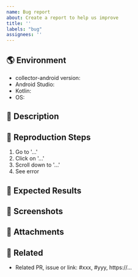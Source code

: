 ```yaml
---
name: Bug report
about: Create a report to help us improve
title: ''
labels: "bug"
assignees: ''
---
```

## 🌎 Environment

- collector-android version: <!-- e.g. 1.0.0 -->
- Android Studio: <!-- e.g. 13.3 -->
- Kotlin: <!-- e.g. iOS 5.6 -->
- OS: <!-- e.g. iOS 15.5 -->

## 💬 Description

<!-- Provide a clear and concise description of what the bug is. -->

## 🦶 Reproduction Steps

1. Go to '...'
2. Click on '...'
3. Scroll down to '...'
4. See error

## 🤔 Expected Results

<!-- Provide a clear and concise description of what you expected to happen. -->

## 📸 Screenshots

<!-- If applicable, add screenshots or videos/screen recordings to help explain your problem. -->

## 📎 Attachments

<!-- Attach addition files here. Eg, logs, stack traces, crash reports, zip files, etc. -->

## 🤝 Related

<!-- Anything you think is related, including other PRs, issues or links -->

- Related PR, issue or link: #xxx, #yyy, https://...